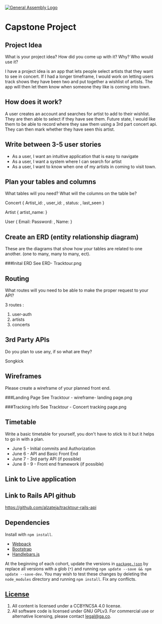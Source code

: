 [![General Assembly Logo](https://camo.githubusercontent.com/1a91b05b8f4d44b5bbfb83abac2b0996d8e26c92/687474703a2f2f692e696d6775722e636f6d2f6b6538555354712e706e67)](https://generalassemb.ly/education/web-development-immersive)


# Capstone Project

## Project Idea

What is your project idea?  How did you come up with it? Why? Who would use it?

I have a project idea is an app that lets people select artists that they want to see in concert.  If I had a longer timeframe, I would work on letting users track shows they have been two and put together a wishlist of artists.  The app will then let them know when someone they like is coming into town.


## How does it work?
A user creates an account and searches for artist to add to their wishlist.  They are then able to select if they have see them.  Future state, I would like them to be able to record where they saw them using a 3rd part concert api.  They can then mark whether they have seen
this artist.


## Write between 3-5 user stories

* As a user, I want an intuitive application that is easy to navigate
* As a user, I want a system where I can search for artist
* As a user, I want to know when one of my artists in coming to visit town.

## Plan your tables and columns

What tables will you need? What will the columns on the table be?

Concert {
Artist_id: ,
user_id: ,
status: ,
last_seen
}



Artist {
artist_name:
}

User {
Email:
Password: ,
Name:
}

## Create an ERD (entity relationship diagram)

These are the diagrams that show how your tables are related to one another.
(one to many, many to many, ect).

###Inital ERD
See ERD- Tracktour.png


## Routing

What routes will you need to be able to make the proper request to your API?

3 routes :
1) user-auth
2) artists
3) concerts

## 3rd Party APIs

Do you plan to use any, if so what are they?

Songkick

## Wireframes

Please create a wireframe of your planned front end.

###Landing Page
See Tracktour - wireframe- landing page.png


###Tracking Info
See Tracktour - Concert tracking page.png


## Timetable

Write a basic timetable for yourself, you don't have to stick to it but it
helps to go in with a plan.

* June 5 - Initial commits and Authorization
* June 6 - API and Basic Front End
* June 7 - 3rd party API (if possible)
* June 8 - 9 - Front end framework (if possible)

## Link to Live application



## Link to Rails API github

https://github.com/alzateja/tracktour-rails-api

## Dependencies

Install with `npm install`.

-   [Webpack](https://webpack.github.io)
-   [Bootstrap](http://getbootstrap.com)
-   [Handlebars.js](http://handlebarsjs.com)

At the beginning of each cohort, update the versions in
[`package.json`](package.json) by replace all versions with a glob (`*`) and
running `npm update --save && npm update --save-dev`. You may wish to test these
changes by deleting the `node_modules` directory and running `npm install`.
Fix any conflicts.

## [License](LICENSE)

1.  All content is licensed under a CC­BY­NC­SA 4.0 license.
1.  All software code is licensed under GNU GPLv3. For commercial use or
    alternative licensing, please contact legal@ga.co.

